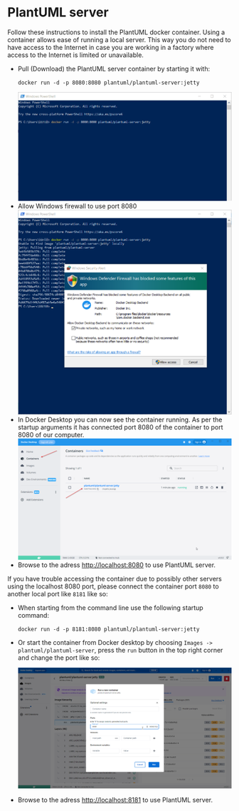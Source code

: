# PlantUML server

Follow these instructions to install the PlantUML docker container. Using a container allows ease of running a local server. This way you do not need to have access to the Internet in case you are working in a factory where access to the Internet is limited or unavailable.

- Pull (Download) the PlantUML server container by starting it with:
  ```
  docker run -d -p 8080:8080 plantuml/plantuml-server:jetty
  ```
  ![Plantuml_container_pull](plantuml_container.gif)
- Allow Windows firewall to use port 8080
  ![Windows_firewall_port_8080](10%20allow%20firewall%20to%20expose%20port%208080.png)
- In Docker Desktop you can now see the container running. As per the startup arguments it has connected port 8080 of the container to port 8080 of our computer.
  ![Running_PlantUML_server](11%20see%20container%20running.png)
- Browse to the adress [http://localhost:8080](http://localhost:8080) to use PlantUML server. 

If you have trouble accessing the container due to possibly other servers using the localhost 8080 port, please connect the container port `8080` to another local port like `8181` like so:
- When starting from the command line use the following startup command:
  ```
  docker run -d -p 8181:8080 plantuml/plantuml-server:jetty
  ```
- Or start the container from Docker desktop by choosing `Images -> plantuml/plantuml-server`, press the `run` button in the top right corner and change the port like so:

  ![Change_port](13%20docker%20change%20port.png)
- Browse to the adress [http://localhost:8181](http://localhost:8181) to use PlantUML server.